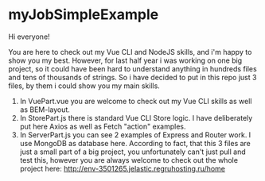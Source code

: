 # myJobSimpleExample

Hi everyone!

You are here to check out my Vue CLI and NodeJS skills, and i'm happy to show you my best. However, for last half year i was working on one big project, so it could have been hard to understand anything in hundreds files and tens of thousands of strings. So i have decided to put in this repo just 3 files, by them i could show you my main skills.

 1. In VuePart.vue you are welcome to check out my Vue CLI skills as well as BEM-layout.
 2. In StorePart.js there is standard Vue CLI Store logic. I have deliberately put here Axios as well as Fetch "action" examples.
 3. In ServerPart.js you can see 2 examples of Express and Router work. I use MongoDB as database here.
According to fact, that this 3 files are just a small part of a big project, you unfortunately can't just pull and test this, however you are always welcome to check out the whole project here: http://env-3501265.jelastic.regruhosting.ru/home

